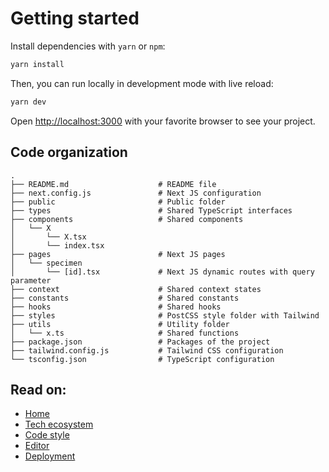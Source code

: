 # Getting started

Install dependencies with `yarn` or `npm`:

```bash
yarn install
```

Then, you can run locally in development mode with live reload:

```bash
yarn dev
```

Open [http://localhost:3000](http://localhost:3000) with your favorite browser
to see your project.

## Code organization

```
.
├── README.md                    # README file
├── next.config.js               # Next JS configuration
├── public                       # Public folder
├── types                        # Shared TypeScript interfaces
├── components                   # Shared components
│   └── X
│       └── X.tsx
│       └── index.tsx
├── pages                        # Next JS pages
│   └── specimen
│       └── [id].tsx             # Next JS dynamic routes with query parameter
├── context                      # Shared context states
├── constants                    # Shared constants
├── hooks                        # Shared hooks
├── styles                       # PostCSS style folder with Tailwind
├── utils                        # Utility folder
│   └── x.ts                     # Shared functions
├── package.json                 # Packages of the project
├── tailwind.config.js           # Tailwind CSS configuration
└── tsconfig.json                # TypeScript configuration
```

## Read on:

- [Home](../README.md)
- [Tech ecosystem](./TECH_ECOSYSTEM.md)
- [Code style](./CODE_STYLE.md)
- [Editor](./EDITOR.md)
- [Deployment](./DEPLOYMENT.md)
